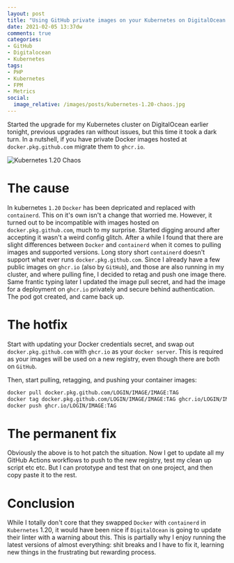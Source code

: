 ```yaml
---
layout: post
title: "Using GitHub private images on your Kubernetes on DigitalOcean (DOKS) 1.20 cluster"
date: 2021-02-05 13:37dw
comments: true
categories:
- GitHub 
- Digitalocean
- Kubernetes
tags:
- PHP
- Kubernetes
- FPM
- Metrics
social:
  image_relative: /images/posts/kubernetes-1.20-chaos.jpg
---
```


Started the upgrade for my Kubernetes cluster on DigitalOcean earlier tonight, previous upgrades ran without issues, 
but this time it took a dark turn. In a nutshell, if you have private Docker images hosted at `docker.pkg.github.com` 
migrate them to `ghcr.io`.

![Kubernetes 1.20 Chaos](/images/posts/kubernetes-1.20-chaos.jpg)

<!-- More -->

# The cause

In kubernetes `1.20` `Docker` has been depricated and replaced with `containerd`. This on it's own isn't a change that 
worried me. However, it turned out to be incompatible with images hosted on `docker.pkg.github.com`, much to my 
surprise. Started digging around after accepting it wasn't a weird config glitch. After a while I found that there 
are slight differences between `Docker` and `containerd` when it comes to pulling images and supported versions. Long 
story short `containerd` doesn't support what ever runs `docker.pkg.github.com`. Since I already have a few public 
images on `ghcr.io` (also by `GitHub`), and those are also running in my cluster, and where pulling fine, I decided to 
retag and push one image there. Same frantic typing later I updated the image pull secret, and had the image for a 
deployment on `ghcr.io` privately and secure behind authentication. The pod got created, and came back up.

# The hotfix

Start with updating your Docker credentials secret, and swap out `docker.pkg.github.com` with `ghcr.io` as your 
`docker server`. This is required as your images will be used on a new registry, even though there are both on 
`GitHub`.

Then, start pulling, retagging, and pushing your container images:

```bash
docker pull docker.pkg.github.com/LOGIN/IMAGE/IMAGE:TAG
docker tag docker.pkg.github.com/LOGIN/IMAGE/IMAGE:TAG ghcr.io/LOGIN/IMAGE:TAG
docker push ghcr.io/LOGIN/IMAGE:TAG
```

# The permanent fix

Obviously the above is to hot patch the situation. Now I get to update all my GitHub Actions workflows to push to the 
new registry, test my clean up script etc etc. But I can prototype and test that on one project, and then copy paste 
it to the rest.

# Conclusion

While I totally don't core that  they swapped `Docker` with `containerd` in `Kubernetes` 1.20, it would have been nice 
if `DigitalOcean` is going to update their linter with a warning about this. This is partially why I enjoy running the 
latest versions of almost everything: shit breaks and I have to fix it, learning new things in the frustrating but 
rewarding process.
